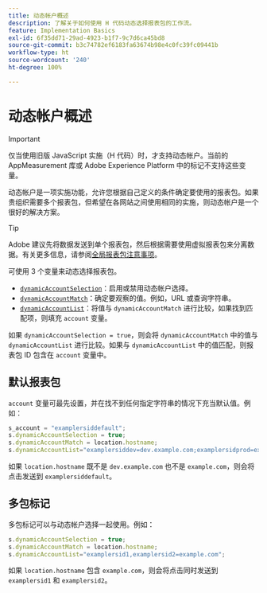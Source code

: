 ```yaml
---
title: 动态帐户概述
description: 了解关于如何使用 H 代码动态选择报表包的工作流。
feature: Implementation Basics
exl-id: 6f35dd71-29ad-4923-b1f7-9c7d6ca45bd8
source-git-commit: b3c74782ef6183fa63674b98e4c0fc39fc09441b
workflow-type: ht
source-wordcount: '240'
ht-degree: 100%

---
```


# 动态帐户概述

>[!IMPORTANT]
>
>仅当使用旧版 JavaScript 实施（H 代码）时，才支持动态帐户。当前的 AppMeasurement 库或 Adobe Experience Platform 中的标记不支持这些变量。

动态帐户是一项实施功能，允许您根据自己定义的条件确定要使用的报表包。如果贵组织需要多个报表包，但希望在各网站之间使用相同的实施，则动态帐户是一个很好的解决方案。

>[!TIP]
>
>Adobe 建议先将数据发送到单个报表包，然后根据需要使用虚拟报表包来分离数据。有关更多信息，请参阅[全局报表包注意事项](../../../prepare/global-rs.md)。

可使用 3 个变量来动态选择报表包。

* [`dynamicAccountSelection`](dynamicaccountselection.md)：启用或禁用动态帐户选择。
* [`dynamicAccountMatch`](dynamicaccountmatch.md)：确定要观察的值。例如，URL 或查询字符串。
* [`dynamicAccountList`](dynamicaccountlist.md)：将值与 `dynamicAccountMatch` 进行比较，如果找到匹配项，则填充 `account` 变量。

如果 `dynamicAccountSelection = true`，则会将 `dynamicAccountMatch` 中的值与 `dynamicAccountList` 进行比较。如果与 `dynamicAccountList` 中的值匹配，则报表包 ID 包含在 `account` 变量中。

## 默认报表包

`account` 变量可最先设置，并在找不到任何指定字符串的情况下充当默认值。例如：

```javascript
s_account = "examplersiddefault";
s.dynamicAccountSelection = true;
s.dynamicAccountMatch = location.hostname;
s.dynamicAccountList="examplersiddev=dev.example.com;examplersidprod=example.com";
```

如果 `location.hostname` 既不是 `dev.example.com` 也不是 `example.com`，则会将点击发送到 `examplersiddefault`。

## 多包标记

多包标记可以与动态帐户选择一起使用。例如：

```js
s.dynamicAccountSelection = true;
s.dynamicAccountMatch = location.hostname;
s.dynamicAccountList="examplersid1,examplersid2=example.com";
```

如果 `location.hostname` 包含 `example.com`，则会将点击同时发送到 `examplersid1` 和 `examplersid2`。
